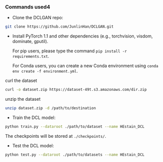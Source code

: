 ### Commands used4

- Clone the DCLGAN repo:
```bash
git clone https://github.com/JunlinHan/DCLGAN.git
```

- Install PyTorch 1.1 and other dependencies (e.g., torchvision, visdom, dominate, gputil).

  For pip users, please type the command `pip install -r requirements.txt`.

  For Conda users,  you can create a new Conda environment using `conda env create -f environment.yml`.
  
curl the dataset
```bash
curl -o dataset.zip https://dataset-49t.s3.amazonaws.com/dir.zip
```
unzip the dataset
```bash
unzip dataset.zip -d /path/to/destination
```

- Train the DCL model:
```bash
python train.py --dataroot ./path/to/dataset --name HEstain_DCL 
```
The checkpoints will be stored at `./checkpoints/`.

- Test the DCL model:
```bash
python test.py --dataroot ./path/to/datasets --name HEstain_DCL
```
